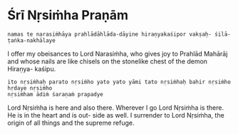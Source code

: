 # Śrī Nṛsiṁha Praṇām

    namas te narasiṁhāya prahlādāhlāda-dāyine hiraṇyakaśipor vakṣaḥ- śilā-ṭaṅka-nakhālaye

I offer my obeisances to Lord Narasiṁha, who gives joy to Prahlād Mahārāj and whose nails are like chisels on the stonelike chest of the demon Hiraṇya- kaśipu.

    ito nṛsiṁhaḥ parato nṛsiṁho yato yato yāmi tato nṛsiṁhaḥ bahir nṛsiṁho hṛdaye nṛsiṁho
    nṛsiṁham ādiṁ śaraṇaṁ prapadye

Lord Nṛsiṁha is here and also there. Wherever I go Lord Nṛsiṁha is there. He is in the heart and is out- side as well. I surrender to Lord Nṛsiṁha, the origin of all things and the supreme refuge.

